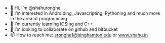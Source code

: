 - 👋 Hi, I’m @shahuronghe
- 👀 I’m interested in Androiding, Javascripting, Pythoning and much more in the area of programming
- 🌱 I’m currently learning IOSing and C++
- 💞️ I’m looking to collaborate on github and bitbucket
- 📫 How to reach me: sronghe1@binghamton.edu or www.shahu.in

<!---
shahuronghe/shahuronghe is a ✨ special ✨ repository because its `README.md` (this file) appears on your GitHub profile.
You can click the Preview link to take a look at your changes.
--->

